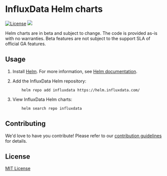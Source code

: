 # InfluxData Helm charts

[![License](https://img.shields.io/badge/license-MIT-green.svg)](./LICENSE)
[![](https://github.com/influxdata/helm-charts/workflows/helm-charts%2Frelease/badge.svg?branch=master)](https://github.com/influxdata/helm-charts/actions)

Helm charts are in beta and subject to change. The code is provided as-is with no warranties. Beta features are not subject to the support SLA of official GA features.

## Usage

1. Install [Helm](https://helm.sh). For more information, see [Helm documentation](https://helm.sh/docs/).

2. Add the InfluxData Helm repository:

    ```console
        helm repo add influxdata https://helm.influxdata.com/
    ```

3. View InfluxData Helm charts:

    ```console
        helm search repo influxdata
    ```

## Contributing

We'd love to have you contribute! Please refer to our [contribution guidelines](CONTRIBUTING.md) for details.

## License

[MIT License](./LICENSE)
